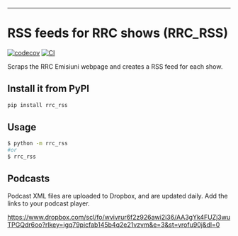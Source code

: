 
<!-- # Python Project Template

A low dependency and really simple to start project template for Python Projects.

See also
- [Flask-Project-Template](https://github.com/rochacbruno/flask-project-template/) for a full feature Flask project including database, API, admin interface, etc.
- [FastAPI-Project-Template](https://github.com/rochacbruno/fastapi-project-template/) The base to start an openapi project featuring: SQLModel, Typer, FastAPI, JWT Token Auth, Interactive Shell, Management Commands.

### HOW TO USE THIS TEMPLATE

> **DO NOT FORK** this is meant to be used from **[Use this template](https://github.com/rochacbruno/python-project-template/generate)** feature.

1. Click on **[Use this template](https://github.com/rochacbruno/python-project-template/generate)**
3. Give a name to your project
   (e.g. `my_awesome_project` recommendation is to use all lowercase and underscores separation for repo names.)
3. Wait until the first run of CI finishes
   (Github Actions will process the template and commit to your new repo)
4. If you want [codecov](https://about.codecov.io/sign-up/) Reports and Automatic Release to [PyPI](https://pypi.org)
  On the new repository `settings->secrets` add your `PYPI_API_TOKEN` and `CODECOV_TOKEN` (get the tokens on respective websites)
4. Read the file [CONTRIBUTING.md](CONTRIBUTING.md)
5. Then clone your new project and happy coding!

> **NOTE**: **WAIT** until first CI run on github actions before cloning your new project.

### What is included on this template?

- 🖼️ Templates for starting multiple application types:
  * **Basic low dependency** Python program (default) [use this template](https://github.com/rochacbruno/python-project-template/generate)
  * **Flask** with database, admin interface, restapi and authentication [use this template](https://github.com/rochacbruno/flask-project-template/generate).
  **or Run `make init` after cloning to generate a new project based on a template.**
- 📦 A basic [setup.py](setup.py) file to provide installation, packaging and distribution for your project.
  Template uses setuptools because it's the de-facto standard for Python packages, you can run `make switch-to-poetry` later if you want.
- 🤖 A [Makefile](Makefile) with the most useful commands to install, test, lint, format and release your project.
- 📃 Documentation structure using [mkdocs](http://www.mkdocs.org)
- 💬 Auto generation of change log using **gitchangelog** to keep a HISTORY.md file automatically based on your commit history on every release.
- 🐋 A simple [Containerfile](Containerfile) to build a container image for your project.
  `Containerfile` is a more open standard for building container images than Dockerfile, you can use buildah or docker with this file.
- 🧪 Testing structure using [pytest](https://docs.pytest.org/en/latest/)
- ✅ Code linting using [flake8](https://flake8.pycqa.org/en/latest/)
- 📊 Code coverage reports using [codecov](https://about.codecov.io/sign-up/)
- 🛳️ Automatic release to [PyPI](https://pypi.org) using [twine](https://twine.readthedocs.io/en/latest/) and github actions.
- 🎯 Entry points to execute your program using `python -m <rrc_rss>` or `$ rrc_rss` with basic CLI argument parsing.
- 🔄 Continuous integration using [Github Actions](.github/workflows/) with jobs to lint, test and release your project on Linux, Mac and Windows environments.

> Curious about architectural decisions on this template? read [ABOUT_THIS_TEMPLATE.md](ABOUT_THIS_TEMPLATE.md)
> If you want to contribute to this template please open an [issue](https://github.com/rochacbruno/python-project-template/issues) or fork and send a PULL REQUEST.

[❤️ Sponsor this project](https://github.com/sponsors/rochacbruno/) -->

<!--  DELETE THE LINES ABOVE THIS AND WRITE YOUR PROJECT README BELOW -->

---
# RSS feeds for RRC shows (RRC_RSS)

[![codecov](https://codecov.io/gh/nikcleju/rrc_rss/branch/main/graph/badge.svg?token=rrc_rss_token_here)](https://codecov.io/gh/nikcleju/rrc_rss)
[![CI](https://github.com/nikcleju/rrc_rss/actions/workflows/main.yml/badge.svg)](https://github.com/nikcleju/rrc_rss/actions/workflows/main.yml)

Scraps the RRC Emisiuni webpage and creates a RSS feed for each show.

## Install it from PyPI

```bash
pip install rrc_rss
```

## Usage

```bash
$ python -m rrc_rss
#or
$ rrc_rss
```

## Podcasts

Podcast XML files are uploaded to Dropbox, and are updated daily. Add the links to your podcast player.

https://www.dropbox.com/scl/fo/wvivrur6f2z926awi2i36/AA3gYk4FUZj3wuTPGQdr6oo?rlkey=igq79picfab145b4q2e21vzvm&e=3&st=vrofu90j&dl=0

<!-- Podcast XML files are uploaded to Github Gists. -->

<!-- Add the following links to your podcast player: -->

<!-- - [Idei în nocturnă - Izvoare de filozofie](https://gist.githubusercontent.com/nikcleju/6ec549decf33e80ba73705395aa07dfd/raw/xml_idei_in_nocturna_izvoare_de_filosofie.xml)
- [Idei în nocturnă - Pagini de istorie](https://gist.githubusercontent.com/nikcleju/40bfe574904083f529c92be0f20b7fd2/raw/xml_idei_in_nocturna_pagini_de_istorie.xml)
- [Texte și pretexte](https://gist.githubusercontent.com/nikcleju/5c1b96588c51261ad6ef72d315a750ab/raw/xml_texte_si_pretexte.xml)
- [Confluențe](https://gist.githubusercontent.com/nikcleju/47fa89fa73ead88bb2b92357ed1585f6/raw/xml_confluente.xml)
- [O oră cu Dana](https://gist.githubusercontent.com/nikcleju/eb862e337a3ed92697292e99043f3bcb/raw/xml_o_ora_cu_dana.xml) -->

<!-- ## Development

Read the [CONTRIBUTING.md](CONTRIBUTING.md) file. -->
